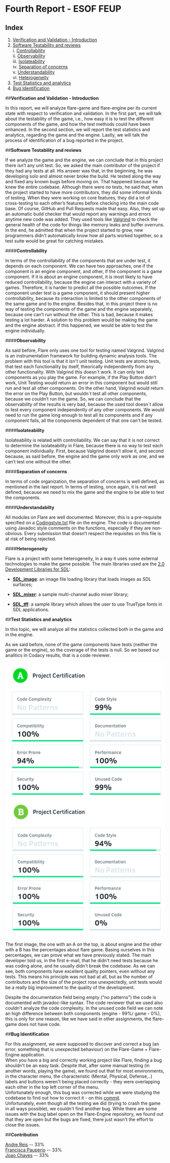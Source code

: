 # Fourth Report - ESOF FEUP

## Index
1. [Verification and Validation - Introduction](#intro)
2. [Software Testability and reviews](#test_rev)  
  i. [Controllability](#cont)  
  ii. [Observability](#obs)  
  iii. [Isolateability](#iso)  
  iv. [Separation of concerns](#conc)    
  v. [Understandability](#und)  
  vi. [Heterogeneity](#het)  
3. [Test Statistics and analytics](#test)
4. [Bug Identification](#bug)

##**Verification and Validation - Introduction** <a name ="intro"></a>

In this report, we will analyze flare-game and flare-engine per its current state with respect to verification and validation.
In the first part, we will talk about the testability of the game, i.e., how easy it is to test the different components of the game, and how the test methods could have been enhanced. In the second section, we will report the test statistics and analytics, regarding the game and the engine. Lastly, we will talk the process of identification of a bug reported in the project.


##**Software Testability and reviews** <a name ="test_rev"></a>

If we analyze the game and the engine, we can conclude that in this project there isn’t any unit test.
So, we asked the main contributor of the project if they had any tests at all. His answer was that, in the beginning, he was developing solo and almost never broke the build. He tested along the way and fixed any known bugs before moving on. That happened because he knew the entire codebase. Although there were no tests, he said that, when the project started to have more contributors, they did some informal kinds of testing. When they were working on core features, they did a lot of cross-testing to each other’s features before checking into the main code base. Of course, GitHub and Pull Requests made that easy. Also, they set up an automatic build checker that would report any warnings and errors anytime new code was added. They used tools like [Valgrind](http://valgrind.org/) to check the general health of the code for things like memory leaks and buffer overruns.
In the end, he admitted that when the project started to grow, new programmers didn’t automatically know how all parts worked together, so a test suite would be great for catching mistakes. 

####**Controllability** <a name ="cont"></a>

In terms of the controllability of the components that are under test, it depends on each component. We can have two approaches, one if the component is an engine component, and other, if the component is a game component.
If it is about an engine component, it is most likely to have reduced controllability, because the engine can interact with a variety of games. Therefore, it is harder to predict all the possible outcomes.
If the component under test is a game component, it should present higher controllability, because its interaction is limited to the other components of the same game and to the engine. 
Besides that, in this project there is no way of testing the components of the game and the engine separately, because one can’t run without the other. This is bad, because it makes testing a lot harder. A solution to this problem would be making the game and the engine abstract. If this happened, we would be able to test the engine individually.

####**Observability** <a name ="obs"></a>

As said before, Flare only uses one tool for testing named Valgrind. Valgrind is an instrumentation framework for building dynamic analysis tools. The problem with this tool is that it isn't unit testing. Unit tests are atomic tests, that test each functionality by itself, theorically independently from any other functionality. With Valgrind this doesn´t work. It can only test components as you play the game. For example, if the Play Button didn’t work, Unit Testing would return an error in this component but would still run and test all other components. On the other hand, Valgrind would return the error on the Play Button, but wouldn´t test all other components, because we couldn’t run the game.
So, we can conclude that the observability of the results is very bad, because the used tool doesn´t allow to test every component independently of any other components. We would need to run the game long enough to test all its components and if any component fails, all the components dependent of that one can't be tested.


####**Isolateability** <a name ="iso"></a>

Isolateability is related with controllability. We can say that it is not correct to determine the isolateability in Flare, because there is no way to test each component individually. First, because Valgrind doesn’t allow it, and second because, as said before, the engine and the game only work as one, and we can’t test one without the other.

####**Separation of concerns** <a name ="conc"></a>

In terms of code organization, the separation of concerns is well defined, as mentioned in the last report.
In terms of testing, once again, it is not well defined, because we need to mix the game and the engine to be able to test the components.

####**Understandabilty** <a name ="und"></a>

All modules on Flare are well documented. Moreover, this is a pre-requisite specified on a [Codingstyle.txt](https://github.com/clintbellanger/flare-engine/blob/master/Codingstyle.txt) file on the engine. The code is documented using Javadoc style comments on the functions, especially if they are non-obvious. Every submission that doesn’t respect the requisites on this file is at risk of being rejected.

####**Heterogeneity** <a name ="het"></a>

Flare is a project with some heterogeneity, in a way it uses some external technologies to make the game possible.  The main libraries used are the [2.0 Development Libraries for SDL](http://www.libsdl.org/download-2.0.php):

* **[SDL_image](https://www.libsdl.org/projects/SDL_image/)**: an image file loading library that loads images as SDL surfaces;

* **[SDL_mixer](https://www.libsdl.org/projects/SDL_mixer/)**: a sample multi-channel audio mixer library;

* **[SDL_tff](https://www.libsdl.org/projects/SDL_ttf/)**: a sample library which allows the user to use TrueType fonts in SDL applications.

##**Test Statistics and analytics** <a name ="test"></a>

In this topic, we will analyze all the statistics collected both in the game and in the engine.

As we said before, none of the game components have tests (neither the game or the engine), so the coverage of the tests is null. So we based our analitics in Codacy results, that is a code reviewer.

![Image](https://github.com/Francisca96/flare-game/blob/master/ESOF_docs/res/percentages_engine.png)
![Image](https://github.com/Francisca96/flare-game/blob/master/ESOF_docs/res/percentages_game.png)

The first image, the one with an A on the top, is about engine and the other with a B has the percentages about flare game. Basing ourselves in this percentages, we can prove what we have previously stated. 
The main developer told us, in the first e-mail, that he didn't need tests because he was coding alone, and he usually didn't break the codebase. As we can see, both components have excellent quality pointers, even without any tests. This means his principle was not bad at all, but as the number of contributors and the size of the project rose unexpectedly, unit tests would be a really big improvement to the quality of the development.

Despite the documentation field being empty ("no patterns") the code is documented with javadoc-like syntax. The code reviewer that we used also couldn't analyze the code complexity. In the unused code field we can note an high difference between both components (engine - 99%/ game - 0%), this is only for one reason, like we have said in other assignments, the flare-game does not have code.


##**Bug Identification** <a name ="bug"></a>

For this assignment, we were supposed to discover and correct a bug (an error, something that is unexpected behaviour) on the Flare-Game + Flare-Engine application.  
When you have a big and correctly working project like Flare, finding a bug shouldn't be an easy task. Despite that, after some manual testing (in another words, playing the game), we found out that for most environments, in the character menu, the characteristic (Mental, Physical, Defense,..) labels and buttons weren't being placed correctly - they were overlapping each other in the top left corner of the menu.  
Unfortunately enough, this bug was corrected while we were studying the codebase to find out how to correct it - on this [commit](https://github.com/clintbellanger/flare-engine/commit/2b7f9fbaab4ba67c6b7bc7ec7d2be7bbd2a048f8).  
Unfortunately, even though all the testing we did (trying to crash the game in all ways possible), we couldn't find another bug. While there are some issues with the bug label open on the Flare-Engine repository, we found out that they are open but the bugs are fixed, there just wasn't the effort to close the issues.


##**Contribution**

[Andre Reis](https://github.com/andrebreis) -- 33%  
[Francisca Pauperio](https://github.com/Francisca96) -- 33%  
[Joao Chaves](https://github.com/JoaoChaves96) -- 33%  
